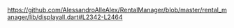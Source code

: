 https://github.com/AlessandroAlleAlex/RentalManager/blob/master/rental_manager/lib/displayall.dart#L2342-L2464
